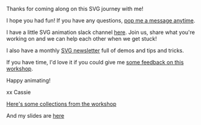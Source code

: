 Thanks for coming along on this SVG journey with me!

I hope you had fun! If you have any questions, [pop me a message anytime](mailto:hi@cassie.codes).

I have a little SVG animation slack channel [here](https://join.slack.com/t/svg-animation/shared_invite/zt-ld8zodr8-logjxuHIrrssl7EbB_XJHg). Join us, share what you're working on and we can help each other when we get stuck!

I also have a monthly [SVG newsletter](https://viewbox.club/) full of demos and tips and tricks.

If you have time, I'd love it if you could give me [some feedback on this workshop](https://www.cassie.codes/feedback/).

Happy animating!

xx Cassie

[Here's some collections from the workshop](https://codepen.io/svganimationworkshop/collections/)

And my slides are [here](https://slides.com/cassiecodes/deck-6ca315/fullscreen?token=BaVNfTdi)
